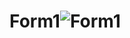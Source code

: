 # Form1![Form1](https://user-images.githubusercontent.com/125437971/233808158-02942d6b-169a-44b3-8ff4-127bd7fd38c6.PNG)

